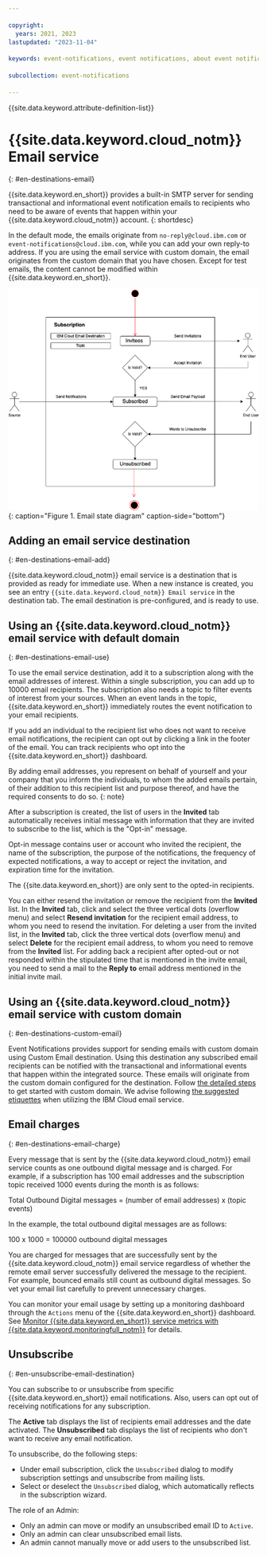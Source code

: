 ```yaml
---

copyright:
  years: 2021, 2023
lastupdated: "2023-11-04"

keywords: event-notifications, event notifications, about event notifications, destinations, email

subcollection: event-notifications

---
```


{{site.data.keyword.attribute-definition-list}}

# {{site.data.keyword.cloud_notm}} Email service
{: #en-destinations-email}

{{site.data.keyword.en_short}} provides a built-in SMTP server for sending transactional and informational event notification emails to recipients who need to be aware of events that happen within your {{site.data.keyword.cloud_notm}} account.
{: shortdesc}

In the default mode, the emails originate from `no-reply@cloud.ibm.com` or `event-notifications@cloud.ibm.com`, while you can add your own reply-to address. If you are using the email service with custom domain, the email originates from the custom domain that you have chosen. Except for test emails, the content cannot be modified within {{site.data.keyword.en_short}}. 

![Email state-diagram](images/en-email-state-diagram.png "Email state diagram"){: caption="Figure 1. Email state diagram" caption-side="bottom"}

## Adding an email service destination
{: #en-destinations-email-add}

{{site.data.keyword.cloud_notm}} email service is a destination that is provided as ready for immediate use. When a new instance is created, you see an entry `{{site.data.keyword.cloud_notm}} Email service` in the destination tab. The email destination is pre-configured, and is ready to use.

## Using an {{site.data.keyword.cloud_notm}} email service with default domain
{: #en-destinations-email-use}

To use the email service destination, add it to a subscription along with the email addresses of interest. Within a single subscription, you can add up to 10000 email recipients. The subscription also needs a topic to filter events of interest from your sources. When an event lands in the topic, {{site.data.keyword.en_short}} immediately routes the event notification to your email recipients.

If you add an individual to the recipient list who does not want to receive email notifications, the recipient can opt out by clicking a link in the footer of the email. You can track recipients who opt into the {{site.data.keyword.en_short}} dashboard.

By adding email addresses, you represent on behalf of yourself and your company that you inform the individuals, to whom the added emails pertain, of their addition to this recipient list and purpose thereof, and have the required consents to do so.
{: note}

After a subscription is created, the list of users in the **Invited** tab automatically receives initial message with information that they are invited to subscribe to the list, which is the "Opt-in" message.

Opt-in message contains user or account who invited the recipient, the name of the subscription, the purpose of the notifications, the frequency of expected notifications, a way to accept or reject the invitation, and expiration time for the invitation.

The {{site.data.keyword.en_short}} are only sent to the opted-in recipients.

You can either resend the invitation or remove the recipient from the **Invited** list. In the **Invited** tab, click and select the three vertical dots (overflow menu) and select **Resend invitation** for the recipient email address, to whom you need to resend the invitation. For deleting a user from the invited list, in the **Invited** tab, click the three vertical dots (overflow menu) and select **Delete** for the recipient email address, to whom you need to remove from the **Invited** list. For adding back a recipient after opted-out or not responded within the stipulated time that is mentioned in the invite email, you need to send a mail to the **Reply to** email address mentioned in the initial invite mail.

## Using an {{site.data.keyword.cloud_notm}} email service with custom domain
{: #en-destinations-custom-email}

Event Notifications provides support for sending emails with custom domain using Custom Email destination. Using this destination any subscribed email recipients can be notified with the transactional and informational events that happen within the integrated source. These emails will originate from the custom domain configured for the destination. Follow [the detailed steps](/docs/event-notifications?topic=event-notifications-en-destinations-custom-email) to get started with custom domain. We advise following [the suggested etiquettes](/docs/event-notifications?topic=event-notifications-en-email-bestpractices) when utilizing the IBM Cloud email service.

## Email charges
{: #en-destinations-email-charge}

Every message that is sent by the {{site.data.keyword.cloud_notm}} email service counts as one outbound digital message and is charged. For example, if a subscription has 100 email addresses and the subscription topic received 1000 events during the month is as follows:

Total Outbound Digital messages = (number of email addresses) x (topic events)

In the example, the total outbound digital messages are as follows:

100 x 1000 = 100000 outbound digital messages

You are charged for messages that are successfully sent by the {{site.data.keyword.cloud_notm}} email service regardless of whether the remote email server successfully delivered the message to the recipient. For example, bounced emails still count as outbound digital messages. So vet your email list carefully to prevent unnecessary charges.

You can monitor your email usage by setting up a monitoring dashboard through the `Actions` menu of the {{site.data.keyword.en_short}} dashboard. See [Monitor {{site.data.keyword.en_short}} service metrics with {{site.data.keyword.monitoringfull_notm}}](/docs/event-notifications?topic=event-notifications-en-monitoring#en-monitoring) for details.

## Unsubscribe
{: #en-unsubscribe-email-destination}

You can subscribe to or unsubscribe from specific {{site.data.keyword.en_short}} email notifications. Also, users can opt out of receiving notifications for any subscription.

The **Active** tab displays the list of recipients email addresses and the date activated. The **Unsubscribed** tab displays the list of recipients who don't want to receive any email notification.

To unsubscribe, do the following steps:
- Under email subscription, click the `Unsubscribed` dialog to modify subscription settings and unsubscribe from mailing lists.
- Select or deselect the `Unsubscribed` dialog, which automatically reflects in the subscription wizard.

The role of an Admin:
- Only an admin can move or modify an unsubscribed email ID to `Active`.
- Only an admin can clear unsubscribed email lists.
- An admin cannot manually move or add users to the unsubscribed list.
